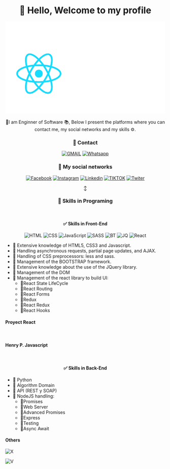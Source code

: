 <div align="center">
  <h1> 👋 Hello, Welcome to my profile</h1>
  
  ![react](https://github.com/Dilmer-R/Dilmer-R/blob/ced77056c63409745867400fb7cab68614aab3d2/react.gif)
  
  <p>📢I am Enginner of Software 📚, Below I present the platforms where you can contact me, my social networks and my skills ⚙️.</p>
</div>
<div align="center">
  <h3>📱 Contact</h3>
  
  [![GMAIL](https://img.shields.io/badge/Gmail-D14836?style=for-the-badge&logo=gmail&logoColor=white)](https://github.com/Dilmer-R/Dilmer-R/blob/9fade6460e12aa2c3448d010e71e486264549f00/correo.txt)
  [![Whatsapp](https://img.shields.io/badge/WhatsApp-25D366?style=for-the-badge&logo=whatsapp&logoColor=white)](https://wa.me/+51983055175)
  
  <h3>👨 My social networks</h3>
  
  [![Facebook](https://img.shields.io/badge/Facebook-1877F2?style=for-the-badge&logo=facebook&logoColor=white)](https://web.facebook.com/profile.php?id=100082625070766)
  [![Instagram](https://img.shields.io/badge/Instagram-E4405F?style=for-the-badge&logo=instagram&logoColor=white)](https://instagram.com/r_dilmer/)
  [![Linkedin](https://img.shields.io/badge/LinkedIn-0077B5?style=for-the-badge&logo=linkedin&logoColor=white)](https://linkedin.com/in/laureano-rojas-casta%C3%B1eda-01306b225/)
  [![TIKTOK](https://img.shields.io/badge/TikTok-000000?style=for-the-badge&logo=tiktok&logoColor=white)](https://tiktok.com/)
  [![Twiter](https://img.shields.io/badge/Twitter-1DA1F2?style=for-the-badge&logo=twitter&logoColor=white)](https://twiter.com/)
  
↕️

  <h3>🚀 Skills in Programing</h3>
  <br/>
</div>
  <div align='center'>
  <h4> ✅ Skills in Front-End</h4>
  
  ![HTML](https://img.shields.io/badge/HTML5-E34F26?style=for-the-badge&logo=html5&logoColor=white)
  ![CSS](https://img.shields.io/badge/CSS3-1572B6?style=for-the-badge&logo=css3&logoColor=white)
  ![JavaScript](https://img.shields.io/badge/JavaScript-F7DF1E?style=for-the-badge&logo=javascript&logoColor=black)
  ![SASS](https://img.shields.io/badge/Sass-CC6699?style=for-the-badge&logo=sass&logoColor=white)
  ![BT](https://img.shields.io/badge/Bootstrap-563D7C?style=for-the-badge&logo=bootstrap&logoColor=white)
  ![JQ](https://img.shields.io/badge/jQuery-0769AD?style=for-the-badge&logo=jquery&logoColor=white)
  ![React](https://img.shields.io/badge/React-20232A?style=for-the-badge&logo=react&logoColor=61DAFB)
  
  </div>
  
  - 📌 Extensive knowledge of HTML5, CSS3 and Javascript.
  - 📌 Handling asynchronous requests, partial page updates, and AJAX.
  - 📌 Handling of CSS preprocessors: less and sass.
  - 📌 Management of the BOOTSTRAP framework.
  - 📌 Extensive knowledge about the use of the JQuery library.
  - 📌 Management of the DOM
  - 📌 Management of the react library to build UI:
    - 🚀React State LifeCycle
    - 🚀React Routing
    - 🚀React Forms
    - 🚀Redux
    - 🚀React Redux
    - 🚀React Hooks
  
  
  <h4>Proyect React</h4>
  <img src="https://github-readme-stats.vercel.app/api/pin/?username=Dilmer-R&repo=PROY-REACT" alt="">
  <br/>
  <h4> Henry P. Javascript</h4>
  <img src="https://github-readme-stats.vercel.app/api/pin/?username=Dilmer-R&repo=Curso.Prep.Henry" alt="">

  <h4 align='center'> ✅ Skills in Back-End</h4>
  <div align='center'>
  </div>
  
  - 📌 Python
  - 📌 Algorithm Domain
  - 📌 API (REST y SOAP)
  - 📌 NodeJS handling:
    - 🚀Promises
    - 🚀Web Server
    - 🚀Advanced Promises
    - 🚀Express
    - 🚀Testing
    - 🚀Async Await


<h4> Others </h4>

![X](https://github-readme-stats.vercel.app/api?username=Dilmer-R&theme=blue-green)

![V](https://github-readme-stats.vercel.app/api/top-langs/?username=Dilmer-R&theme=blue-green)

